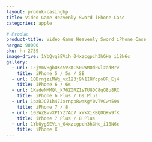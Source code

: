 ```yaml
---
layout: produk-casinghp
title: Video Game Heavenly Sword iPhone Case
categories: apple

# Produk
product-title: Video Game Heavenly Sword iPhone Case
harga: 90000
sku: hn-2759
image-drive: 1YbQygSEVih_04xzcgpch3hGHe_i18N6c
gallery:
  - url: 1FjVmVBgbOXdSV3AC50uWMOdFwlzadMrv
    title: iPhone 5 / 5s / SE
  - url: 1QBrnjziMWg_vx123j9N1IHYcpo8R_Ej4
    title: iPhone 6 / 6s
  - url: 1KadeNMMQl_k76ZGRZ1sTUGDC8qG8p8RC
    title: iPhone 6 Plus / 6s Plus
  - url: 1paDJCZ1h47JxrnppRwaKgY0vTVCwn59n
    title: iPhone 7 / 8
  - url: 10zWZ8vvXPIYZ7Ao7_xWkXiKBQOQKw9fK
    title: iPhone 7 Plus / 8 Plus
  - url: 1YbQygSEVih_04xzcgpch3hGHe_i18N6c
    title: iPhone X
---
```


